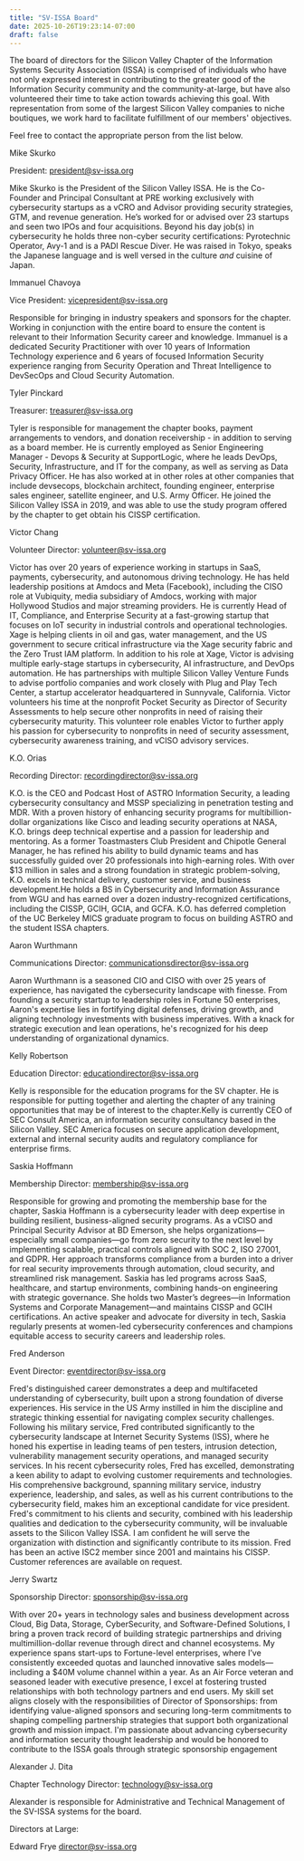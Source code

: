 ```yaml
---
title: "SV-ISSA Board"
date: 2025-10-26T19:23:14-07:00
draft: false
---
```


The board of directors for the Silicon Valley Chapter of the Information Systems Security Association (ISSA)  is comprised of individuals who have not only expressed interest in contributing to the greater good of the Information Security community and the community-at-large, but have also volunteered their time to take action towards achieving this goal. With representation from some of the largest Silicon Valley companies to niche boutiques, we work hard to facilitate fulfillment of our members' objectives.

Feel free to contact the appropriate person from the list below.

 

Mike Skurko

President: president@sv-issa.org

Mike Skurko is the President of the Silicon Valley ISSA. He is the Co-Founder and Principal Consultant at PRE working exclusively with cybersecurity startups as a vCRO and Advisor providing security strategies, GTM, and revenue generation. He’s worked for or advised over 23 startups and seen two IPOs and four acquisitions. Beyond his day job(s) in cybersecurity he holds three non-cyber security certifications: Pyrotechnic Operator, Avy-1 and is a PADI Rescue Diver. He was raised in Tokyo, speaks the Japanese language and is well versed in the culture *and* cuisine of Japan.

 

Immanuel Chavoya

Vice President: vicepresident@sv-issa.org

Responsible for bringing in industry speakers and sponsors for the chapter. Working in conjunction with the entire board to ensure the content is relevant to their Information Security career and knowledge. Immanuel is a dedicated Security Practitioner with over 10 years of Information Technology experience and 6 years of focused Information Security experience ranging from Security Operation and Threat Intelligence to DevSecOps and Cloud Security Automation.

 

Tyler Pinckard

Treasurer: treasurer@sv-issa.org

Tyler is responsible for management the chapter books, payment arrangements to vendors, and donation receivership - in addition to serving as a board member. He is currently employed as Senior Engineering Manager - Devops & Security at SupportLogic, where he leads DevOps, Security, Infrastructure, and IT for the company, as well as serving as Data Privacy Officer. He has also worked at in other roles at other companies that include devsecops, blockchain architect, founding engineer, enterprise sales engineer, satellite engineer, and U.S. Army Officer. He joined the Silicon Valley ISSA in 2019, and was able to use the study program offered by the chapter to get obtain his CISSP certification. 

 

Victor Chang

Volunteer Director: volunteer@sv-issa.org

Victor has over 20 years of experience working in startups in SaaS, payments, cybersecurity, and autonomous driving technology. He has held leadership positions at Amdocs and Meta (Facebook), including the CISO role at Vubiquity, media subsidiary of Amdocs, working with major Hollywood Studios and major streaming providers. He is currently Head of IT, Compliance, and Enterprise Security at a fast-growing startup that focuses on IoT security in industrial controls and operational technologies. Xage is helping clients in oil and gas, water management, and the US government to secure critical infrastructure via the Xage security fabric and the Zero Trust IAM platform. In addition to his role at Xage, Victor is advising multiple early-stage startups in cybersecurity, AI infrastructure, and DevOps automation. He has partnerships with multiple Silicon Valley Venture Funds to advise portfolio companies and work closely with Plug and Play Tech Center, a startup accelerator headquartered in Sunnyvale, California. Victor volunteers his time at the nonprofit Pocket Security as Director of Security Assessments to help secure other nonprofits in need of raising their cybersecurity maturity. This volunteer role enables Victor to further apply his passion for cybersecurity to nonprofits in need of security assessment, cybersecurity awareness training, and vCISO advisory services.

 

K.O. Orias

Recording Director: recordingdirector@sv-issa.org

K.O. is the CEO and Podcast Host of ASTRO Information Security, a leading cybersecurity consultancy and MSSP specializing in penetration testing and MDR. With a proven history of enhancing security programs for multibillion-dollar organizations like Cisco and leading security operations at NASA, K.O. brings deep technical expertise and a passion for leadership and mentoring. As a former Toastmasters Club President and Chipotle General Manager, he has refined his ability to build dynamic teams and has successfully guided over 20 professionals into high-earning roles. With over $13 million in sales and a strong foundation in strategic problem-solving, K.O. excels in technical delivery, customer service, and business development.He holds a BS in Cybersecurity and Information Assurance from WGU and has earned over a dozen industry-recognized certifications, including the CISSP, GCIH, GCIA, and GCFA. K.O. has deferred completion of the UC Berkeley MICS graduate program to focus on building ASTRO and the student ISSA chapters.

 

Aaron Wurthmann

Communications Director: communicationsdirector@sv-issa.org

Aaron Wurthmann is a seasoned CIO and CISO with over 25 years of experience, has navigated the cybersecurity landscape with finesse. From founding a security startup to leadership roles in Fortune 50 enterprises, Aaron's expertise lies in fortifying digital defenses, driving growth, and aligning technology investments with business imperatives. With a knack for strategic execution and lean operations, he's recognized for his deep understanding of organizational dynamics.

 

Kelly Robertson

Education Director: educationdirector@sv-issa.org

Kelly is responsible for the education programs for the SV chapter.  He is responsible for putting together and alerting the chapter of any training opportunities that may be of interest to the chapter.Kelly is currently CEO of SEC Consult America, an information security consultancy based in the Silicon Valley. SEC America focuses on secure application development, external and internal security audits and regulatory compliance for enterprise firms.

 

Saskia Hoffmann

Membership Director: membership@sv-issa.org

Responsible for growing and promoting the membership base for the chapter, Saskia Hoffmann is a cybersecurity leader with deep expertise in building resilient, business-aligned security programs. As a vCISO and Principal Security Advisor at BD Emerson, she helps organizations—especially small companies—go from zero security to the next level by implementing scalable, practical controls aligned with SOC 2, ISO 27001, and GDPR. Her approach transforms compliance from a burden into a driver for real security improvements through automation, cloud security, and streamlined risk management. Saskia has led programs across SaaS, healthcare, and startup environments, combining hands-on engineering with strategic governance. She holds two Master’s degrees—in Information Systems and Corporate Management—and maintains CISSP and GCIH certifications. An active speaker and advocate for diversity in tech, Saskia regularly presents at women-led cybersecurity conferences and champions equitable access to security careers and leadership roles.

 

Fred Anderson

Event Director: eventdirector@sv-issa.org

Fred's distinguished career demonstrates a deep and multifaceted understanding of cybersecurity, built upon a strong foundation of diverse experiences.
His service in the US Army instilled in him the discipline and strategic thinking essential for navigating complex security challenges. Following his military service, Fred contributed significantly to the cybersecurity landscape at Internet Security Systems (ISS), where he honed his expertise in leading teams of pen testers, intrusion detection, vulnerability management security operations, and managed security services.
In his recent cybersecurity roles, Fred has excelled, demonstrating a keen ability to adapt to evolving customer requirements and technologies. His comprehensive background, spanning military service, industry experience, leadership, and sales, as well as his current contributions to the cybersecurity field, makes him an exceptional candidate for vice president.
Fred's commitment to his clients and security, combined with his leadership qualities and dedication to the cybersecurity community, will be invaluable assets to the Silicon Valley ISSA. I am confident he will serve the organization with distinction and significantly contribute to its mission. Fred has been an active ISC2 member since 2001 and maintains his CISSP. Customer references are available on request.

 

Jerry Swartz

Sponsorship Director: sponsorship@sv-issa.org

With over 20+ years in technology sales and business development across Cloud, Big Data, Storage, CyberSecurity, and Software-Defined Solutions, I bring a proven track record of building strategic partnerships and driving multimillion-dollar revenue through direct and channel ecosystems. My experience spans start-ups to Fortune-level enterprises, where I’ve consistently exceeded quotas and launched innovative sales models—including a $40M volume channel within a year. As an Air Force veteran and seasoned leader with executive presence, I excel at fostering trusted relationships with both technology partners and end users. My skill set aligns closely with the responsibilities of Director of Sponsorships: from identifying value-aligned sponsors and securing long-term commitments to shaping compelling partnership strategies that support both organizational growth and mission impact. I'm passionate about advancing cybersecurity and information security thought leadership and would be honored to contribute to the ISSA goals through strategic sponsorship engagement

Alexander J. Dita

Chapter Technology Director: technology@sv-issa.org

Alexander is responsible for Administrative and Technical Management of the SV-ISSA systems for the board.

 

Directors at Large:

Edward Frye
director@sv-issa.org
